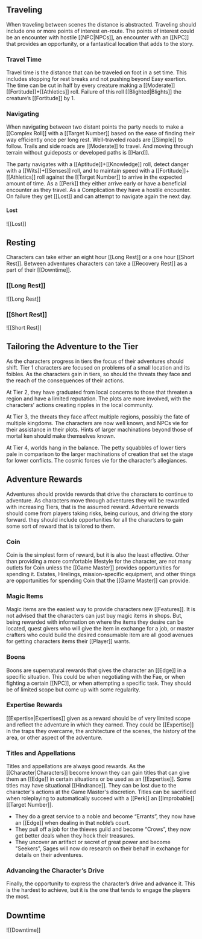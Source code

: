 ## Traveling
When traveling between scenes the distance is abstracted. Traveling should include one or more points of interest en-route. The points of interest could be an encounter with hostile [[NPC|NPCs]], an encounter with an [[NPC]] that provides an opportunity, or a fantastical location that adds to the story.

### Travel Time
Travel time is the distance that can be traveled on foot in a set time. This includes stopping for rest breaks and not pushing beyond Easy exertion. The time can be cut in half by every creature making a [[Moderate]] [[Fortitude]]+[[Athletics]] roll. Failure of this roll [[Blighted|Blights]] the creature’s [[Fortitude]] by 1. 

### Navigating
When navigating between two distant points the party needs to make a [[Complex Roll]] with a [[Target Number]] based on the ease of finding their way efficiently once per long rest. Well-traveled roads are [[Simple]] to follow. Trails and side roads are [[Moderate]] to travel. And moving through terrain without guideposts or developed paths is [[Hard]].  

The party navigates with a [[Aptitude]]+[[Knowledge]] roll, detect danger with a [[Wits]]+[[Senses]] roll, and to maintain speed with a [[Fortitude]]+[[Athletics]] roll against the [[Target Number]] to arrive in the expected amount of time. As a [[Perk]] they either arrive early or have a beneficial encounter as they travel. As a Complication they have a hostile encounter. On failure they get [[Lost]] and can attempt to navigate again the next day.

#### Lost
![[Lost]]

## Resting
Characters can take either an eight hour [[Long Rest]] or a one hour [[Short Rest]]. Between adventures characters can take a [[Recovery Rest]] as a part of their [[Downtime]].

### [[Long Rest]]
![[Long Rest]]

### [[Short Rest]]
![[Short Rest]]

## Tailoring the Adventure to the Tier
As the characters progress in tiers the focus of their adventures should shift. Tier 1 characters are focused on problems of a small location and its foibles. As the characters gain in tiers, so should the threats they face and the reach of the consequences of their actions.

At Tier 2, they have graduated from local concerns to those that threaten a region and have a limited reputation. The plots are more involved, with the characters' actions creating ripples in the local community.

At Tier 3, the threats they face affect multiple regions, possibly the fate of multiple kingdoms. The characters are now well known, and NPCs vie for their assistance in their plots. Hints of larger machinations beyond those of mortal ken should make themselves known.

At Tier 4, worlds hang in the balance. The petty squabbles of lower tiers pale in comparison to the larger machinations of creation that set the stage for lower conflicts. The cosmic forces vie for the character’s allegiances.

## Adventure Rewards
Adventures should provide rewards that drive the characters to continue to adventure. As characters move through adventures they will be rewarded with increasing Tiers, that is the assumed reward. Adventure rewards should come from players taking risks, being curious, and driving the story forward. they should include opportunities for all the characters to gain some sort of reward that is tailored to them.

### Coin
Coin is the simplest form of reward, but it is also the least effective. Other than providing a more comfortable lifestyle for the character, are not many outlets for Coin unless the [[Game Master]] provides opportunities for spending it. Estates, Hirelings, mission-specific equipment, and other things are opportunities for spending Coin that the [[Game Master]] can provide.

### Magic Items
Magic items are the easiest way to provide characters new [[Features]]. It is not advised that the characters can just buy magic items in shops. But, being rewarded with information on where the items they desire can be located, quest givers who will give the item in exchange for a job, or master crafters who could build the desired consumable item are all good avenues for getting characters items their [[Player]] wants.

### Boons
Boons are supernatural rewards that gives the character an [[Edge]] in a specific situation. This could be when negotiating with the Fae, or when fighting a certain [[NPC]], or when attempting a specific task. They should be of limited scope but come up with some regularity.

### Expertise Rewards
[[Expertise|Expertises]] given as a reward should be of very limited scope and reflect the adventure in which they earned. They could be [[Expertise]] in the traps they overcame, the architecture of the scenes, the history of the area, or other aspect of the adventure.

### Titles and Appellations
Titles and appellations are always good rewards. As the [[Character|Characters]] become known they can gain titles that can give them an [[Edge]] in certain situations or be used as an [[Expertise]]. Some titles may have situational [[Hindrance]]. They can be lost due to the character's actions at the Game Master's discretion. Titles can be sacrificed when roleplaying to automatically succeed with a [[Perk]] an [[Improbable]] [[Target Number]].
- They do a great service to a noble and become “Errants”, they now have an [[Edge]] when dealing in that noble’s court. 
- They pull off a job for the thieves guild and become “Crows”, they now get better deals when they hock their treasures.
- They uncover an artifact or secret of great power and become "Seekers", Sages will now do research on their behalf in exchange for details on their adventures.

### Advancing the Character’s Drive
Finally, the opportunity to express the character’s drive and advance it. This is the hardest to achieve, but it is the one that tends to engage the players the most.

## Downtime
![[Downtime]]
